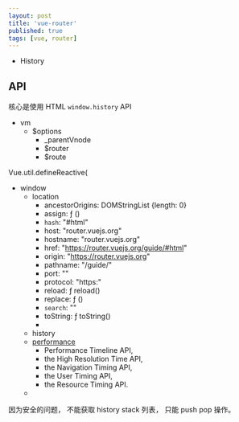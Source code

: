 ```yaml
---
layout: post
title: 'vue-router'
published: true
tags: [vue, router]
---
```


- History

## API

核心是使用 HTML `window.history` API

- vm
  - $options
    - \_parentVnode
    - $router
    - $route

Vue.util.defineReactive(

- window
  - location
    - ancestorOrigins: DOMStringList {length: 0}
    - assign: ƒ ()
    - `hash`: "#html"
    - host: "router.vuejs.org"
    - hostname: "router.vuejs.org"
    - href: "https://router.vuejs.org/guide/#html"
    - origin: "https://router.vuejs.org"
    - pathname: "/guide/"
    - port: ""
    - protocol: "https:"
    - reload: ƒ reload()
    - replace: ƒ ()
    - `search`: ""
    - toString: ƒ toString()
    -
  - history
  - [performance](https://developer.mozilla.org/en-US/docs/Web/API/Performance_API)
    - Performance Timeline API,
    - the High Resolution Time API,
    - the Navigation Timing API,
    - the User Timing API,
    - the Resource Timing API.
  -

因为安全的问题， 不能获取 history stack 列表， 只能 push pop 操作。
